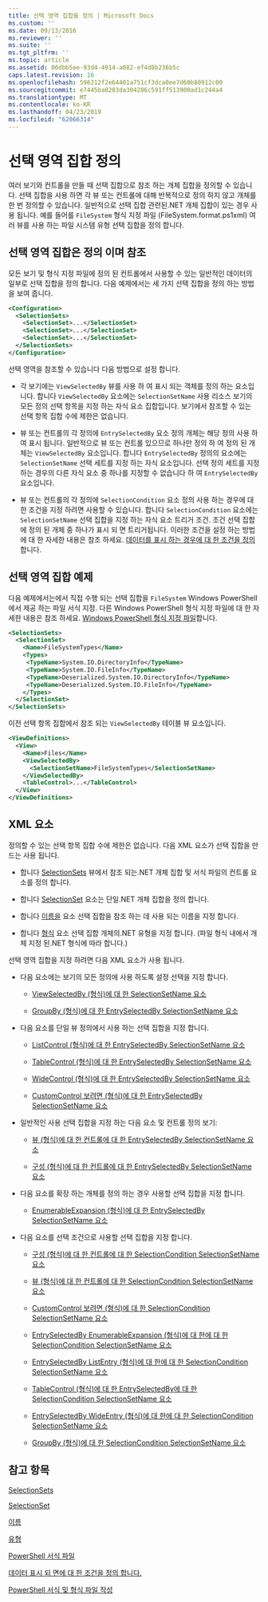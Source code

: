 ```yaml
---
title: 선택 영역 집합을 정의 | Microsoft Docs
ms.custom: ''
ms.date: 09/13/2016
ms.reviewer: ''
ms.suite: ''
ms.tgt_pltfrm: ''
ms.topic: article
ms.assetid: 00dbb5ee-93d4-4914-a082-ef4d8b236b5c
caps.latest.revision: 16
ms.openlocfilehash: 596212f2e64401a751cf3dca0ee7d60b80912c00
ms.sourcegitcommit: e7445ba8203da304286c591ff513900ad1c244a4
ms.translationtype: MT
ms.contentlocale: ko-KR
ms.lasthandoff: 04/23/2019
ms.locfileid: "62066314"
---
```

# <a name="defining-selection-sets"></a>선택 영역 집합 정의

여러 보기와 컨트롤을 만들 때 선택 집합으로 참조 하는 개체 집합을 정의할 수 있습니다. 선택 집합을 사용 하면 각 뷰 또는 컨트롤에 대해 반복적으로 정의 하지 않고 개체를 한 번 정의할 수 있습니다. 일반적으로 선택 집합 관련된.NET 개체 집합이 있는 경우 사용 됩니다. 예를 들어를 `FileSystem` 형식 지정 파일 (FileSystem.format.ps1xml) 여러 뷰를 사용 하는 파일 시스템 유형 선택 집합을 정의 합니다.

## <a name="where-selection-sets-are-defined-and-referenced"></a>선택 영역 집합은 정의 이며 참조

모든 보기 및 형식 지정 파일에 정의 된 컨트롤에서 사용할 수 있는 일반적인 데이터의 일부로 선택 집합을 정의 합니다. 다음 예제에서는 세 가지 선택 집합을 정의 하는 방법을 보여 줍니다.

```xml
<Configuration>
  <SelectionSets>
    <SelectionSet>...</SelectionSet>
    <SelectionSet>...</SelectionSet>
    <SelectionSet>...</SelectionSet>
  </SelectionSets>
</Configuration>
```

선택 영역을 참조할 수 있습니다 다음 방법으로 설정 합니다.

- 각 보기에는 `ViewSelectedBy` 뷰를 사용 하 여 표시 되는 객체를 정의 하는 요소입니다. 합니다 `ViewSelectedBy` 요소에는 `SelectionSetName` 사용 리소스 보기의 모든 정의 선택 항목을 지정 하는 자식 요소 집합입니다. 보기에서 참조할 수 있는 선택 항목 집합 수에 제한은 없습니다.

- 뷰 또는 컨트롤의 각 정의에 `EntrySelectedBy` 요소 정의 개체는 해당 정의 사용 하 여 표시 됩니다. 일반적으로 뷰 또는 컨트롤 있으므로 하나만 정의 하 여 정의 된 개체는 `ViewSelectedBy` 요소입니다. 합니다 `EntrySelectedBy` 정의의 요소에는 `SelectionSetName` 선택 세트를 지정 하는 자식 요소입니다. 선택 정의 세트를 지정 하는 경우의 다른 자식 요소 중 하나를 지정할 수 없습니다 하 여 `EntrySelectedBy` 요소입니다.

- 뷰 또는 컨트롤의 각 정의에 `SelectionCondition` 요소 정의 사용 하는 경우에 대 한 조건을 지정 하려면 사용할 수 있습니다. 합니다 `SelectionCondition` 요소에는 `SelectionSetName` 선택 집합을 지정 하는 자식 요소 트리거 조건. 조건 선택 집합에 정의 된 개체 중 하나가 표시 되 면 트리거됩니다. 이러한 조건을 설정 하는 방법에 대 한 자세한 내용은 참조 하세요. [데이터를 표시 하는 경우에 대 한 조건을 정의](./defining-conditions-for-displaying-data.md)합니다.

## <a name="selection-set-example"></a>선택 영역 집합 예제

다음 예제에서는에서 직접 수행 되는 선택 집합을 `FileSystem` Windows PowerShell에서 제공 하는 파일 서식 지정. 다른 Windows PowerShell 형식 지정 파일에 대 한 자세한 내용은 참조 하세요. [Windows PowerShell 형식 지정 파일](./powershell-formatting-files.md)합니다.

```xml
<SelectionSets>
  <SelectionSet>
    <Name>FileSystemTypes</Name>
    <Types>
     <TypeName>System.IO.DirectoryInfo</TypeName>
     <TypeName>System.IO.FileInfo</TypeName>
     <TypeName>Deserialized.System.IO.DirectoryInfo</TypeName>
     <TypeName>Deserialized.System.IO.FileInfo</TypeName>
    </Types>
  </SelectionSet>
</SelectionSets>
```

이전 선택 항목 집합에서 참조 되는 `ViewSelectedBy` 테이블 뷰 요소입니다.

```xml
<ViewDefinitions>
  <View>
    <Name>Files</Name>
    <ViewSelectedBy>
      <SelectionSetName>FileSystemTypes</SelectionSetName>
    </ViewSelectedBy>
    <TableControl>...</TableControl>
  </View>
</ViewDefinitions>

```

## <a name="xml-elements"></a>XML 요소

 정의할 수 있는 선택 항목 집합 수에 제한은 없습니다. 다음 XML 요소가 선택 집합을 만드는 사용 됩니다.

- 합니다 [SelectionSets](./selectionsets-element-format.md) 뷰에서 참조 되는.NET 개체 집합 및 서식 파일의 컨트롤 요소를 정의 합니다.

- 합니다 [SelectionSet](./selectionset-element-format.md) 요소는 단일.NET 개체 집합을 정의 합니다.

- 합니다 [이름을](./name-element-for-selectionset-format.md) 요소 선택 집합을 참조 하는 데 사용 되는 이름을 지정 합니다.

- 합니다 [형식](./types-element-for-selectionset-format.md) 요소 선택 집합 개체의.NET 유형을 지정 합니다. (파일 형식 내에서 개체 지정 된.NET 형식에 따라 합니다.)

 선택 영역 집합을 지정 하려면 다음 XML 요소가 사용 됩니다.

- 다음 요소에는 보기의 모든 정의에 사용 하도록 설정 선택을 지정 합니다.

    - [ViewSelectedBy (형식)에 대 한 SelectionSetName 요소](./selectionsetname-element-for-viewselectedby-format.md)

    - [GroupBy (형식)에 대 한 EntrySelectedBy SelectionSetName 요소](./selectionsetname-element-for-entryselectedby-for-groupby-format.md)

- 다음 요소를 단일 뷰 정의에서 사용 하는 선택 집합을 지정 합니다.

    - [ListControl (형식)에 대 한 EntrySelectedBy SelectionSetName 요소](./selectionsetname-element-for-entryselectedby-for-listcontrol-format.md)

    - [TableControl (형식)에 대 한 EntrySelectedBy SelectionSetName 요소](./selectionsetname-element-for-entryselectedby-for-tablecontrol-format.md)

    - [WideControl (형식)에 대 한 EntrySelectedBy SelectionSetName 요소](./selectionsetname-element-for-entryselectedby-for-widecontrol-format.md)

    - [CustomControl 보려면 (형식)에 대 한 EntrySelectedBy SelectionSetName 요소](./selectionsetname-element-for-entryselectedby-for-customcontrol-for-view-format.md)

- 일반적인 사용 선택 집합을 지정 하는 다음 요소 및 컨트롤 정의 보기:

    - [뷰 (형식)에 대 한 컨트롤에 대 한 EntrySelectedBy SelectionSetName 요소](./selectionsetname-element-for-entryselectedby-for-controls-for-view-format.md)

    - [구성 (형식)에 대 한 컨트롤에 대 한 EntrySelectedBy SelectionSetName 요소](./selectionsetname-element-for-entryselectedby-for-controls-for-configuration-format.md)

- 다음 요소를 확장 하는 개체를 정의 하는 경우 사용할 선택 집합을 지정 합니다.

    - [EnumerableExpansion (형식)에 대 한 EntrySelectedBy SelectionSetName 요소](./selectionsetname-element-for-entryselectedby-for-enumerableexpansion-format.md)

- 다음 요소를 선택 조건으로 사용할 선택 집합을 지정 합니다.

    - [구성 (형식)에 대 한 컨트롤에 대 한 SelectionCondition SelectionSetName 요소](./selectionsetname-element-for-selectioncondition-for-controls-for-configuration-format.md)

    - [뷰 (형식)에 대 한 컨트롤에 대 한 SelectionCondition SelectionSetName 요소](./selectionsetname-element-for-selectioncondition-for-controls-for-view-format.md)

    - [CustomControl 보려면 (형식)에 대 한 SelectionCondition SelectionSetName 요소](./selectionsetname-element-for-selectioncondition-for-customcontrol-for-view-format.md)

    - [EntrySelectedBy EnumerableExpansion (형식)에 대 한에 대 한 SelectionCondition SelectionSetName 요소](./selectionsetname-element-for-selectioncondition-for-entryselectedby-for-enumerableexpansion-format.md)

    - [EntrySelectedBy ListEntry (형식)에 대 한에 대 한 SelectionCondition SelectionSetName 요소](./selectionsetname-element-for-selectioncondition-for-entryselectedby-for-listentry-format.md)

    - [TableControl (형식)에 대 한 EntrySelectedBy에 대 한 SelectionCondition SelectionSetName 요소](./selectionsetname-element-for-selectioncondition-for-entryselectedby-for-tablecontrol-format.md)

    - [EntrySelectedBy WideEntry (형식)에 대 한에 대 한 SelectionCondition SelectionSetName 요소](./selectionsetname-element-for-selectioncondition-for-entryselectedby-for-wideentry-format.md)

    - [GroupBy (형식)에 대 한 SelectionCondition SelectionSetName 요소](./selectionsetname-element-for-selectioncondition-for-groupby-format.md)

## <a name="see-also"></a>참고 항목

[SelectionSets](./selectionsets-element-format.md)

[SelectionSet](./selectionset-element-format.md)

[이름](./name-element-for-selectionset-format.md)

[유형](./types-element-for-selectionset-format.md)

[PowerShell 서식 파일](./powershell-formatting-files.md)

[데이터 표시 되 면에 대 한 조건을 정의 합니다.](./defining-conditions-for-displaying-data.md)

[PowerShell 서식 및 형식 파일 작성](./writing-a-powershell-formatting-file.md)
